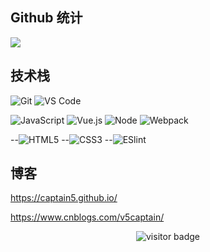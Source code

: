 ## Github 统计
![](https://github-readme-stats.vercel.app/api?username=captain5&count_private=true&show_icons=true&theme=onedark)

## 技术栈
![Git](https://img.shields.io/badge/-Git-%23F05032?style=for-the-badge&logo=git&logoColor=%23ffffff)
![VS Code](https://img.shields.io/badge/-VSCode-%23007ACC?style=for-the-badge&logo=visual-studio-code)


![JavaScript](https://img.shields.io/badge/-JavaScript-%23F7DF1C?style=for-the-badge&logo=javascript&logoColor=000000&labelColor=%23F7DF1C&color=%23FFCE5A)
![Vue.js](https://img.shields.io/badge/-Vue.js-%232c3e50?style=for-the-badge&logo=Vue.js)
![Node](https://img.shields.io/badge/-NodeJS-%23F05032?style=for-the-badge&logo=Node.js&logoColor=%23ffffff)
![Webpack](https://img.shields.io/badge/-Webpack-%232C3A42?style=for-the-badge&logo=webpack)


--![HTML5](https://img.shields.io/badge/-HTML5-%23E44D27?style=for-the-badge&logo=html5&logoColor=ffffff)
--![CSS3](https://img.shields.io/badge/-CSS3-%231572B6?style=for-the-badge&logo=css3)
--![ESlint](https://img.shields.io/badge/-ESLint-%234B32C3?style=for-the-badge&logo=eslint)

## 博客

https://captain5.github.io/


https://www.cnblogs.com/v5captain/

<p align="center">
  <img src="https://visitor-badge.glitch.me/badge?page_id=captain5.captain5" alt="visitor badge"/>
</p>

<!--
**captain5/captain5** is a ✨ _special_ ✨ repository because its `README.md` (this file) appears on your GitHub profile.

Here are some ideas to get you started:

- 🔭 I’m currently working on ...
- 🌱 I’m currently learning ...
- 👯 I’m looking to collaborate on ...
- 🤔 I’m looking for help with ...
- 💬 Ask me about ...
- 📫 How to reach me: ...
- 😄 Pronouns: ...
- ⚡ Fun fact: ...
-->
